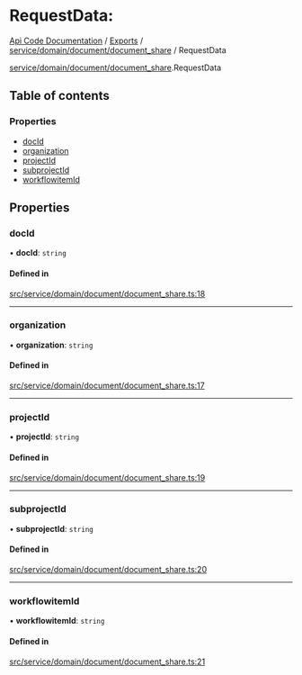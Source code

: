 # RequestData: 
 
[Api Code Documentation](../README.md) / [Exports](../modules.md) / [service/domain/document/document\_share](../modules/service_domain_document_document_share.md) / RequestData

[service/domain/document/document\_share](../modules/service_domain_document_document_share.md).RequestData

## Table of contents

### Properties

- [docId](service_domain_document_document_share.RequestData.md#docid)
- [organization](service_domain_document_document_share.RequestData.md#organization)
- [projectId](service_domain_document_document_share.RequestData.md#projectid)
- [subprojectId](service_domain_document_document_share.RequestData.md#subprojectid)
- [workflowitemId](service_domain_document_document_share.RequestData.md#workflowitemid)

## Properties

### docId

• **docId**: `string`

#### Defined in

[src/service/domain/document/document_share.ts:18](https://github.com/openkfw/TruBudget/blob/965031f/api/src/service/domain/document/document_share.ts#L18)

___

### organization

• **organization**: `string`

#### Defined in

[src/service/domain/document/document_share.ts:17](https://github.com/openkfw/TruBudget/blob/965031f/api/src/service/domain/document/document_share.ts#L17)

___

### projectId

• **projectId**: `string`

#### Defined in

[src/service/domain/document/document_share.ts:19](https://github.com/openkfw/TruBudget/blob/965031f/api/src/service/domain/document/document_share.ts#L19)

___

### subprojectId

• **subprojectId**: `string`

#### Defined in

[src/service/domain/document/document_share.ts:20](https://github.com/openkfw/TruBudget/blob/965031f/api/src/service/domain/document/document_share.ts#L20)

___

### workflowitemId

• **workflowitemId**: `string`

#### Defined in

[src/service/domain/document/document_share.ts:21](https://github.com/openkfw/TruBudget/blob/965031f/api/src/service/domain/document/document_share.ts#L21)
